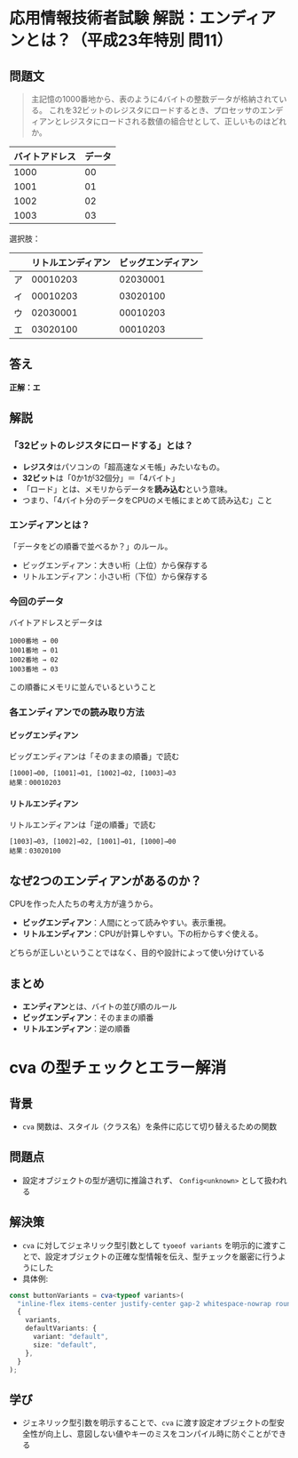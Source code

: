 # 応用情報技術者試験 解説：エンディアンとは？（平成23年特別 問11）

## 問題文

> 主記憶の1000番地から、表のように4バイトの整数データが格納されている。
> これを32ビットのレジスタにロードするとき、プロセッサのエンディアンとレジスタにロードされる数値の組合せとして、正しいものはどれか。

| バイトアドレス | データ |
|---------|-----|
| 1000    | 00  |
| 1001    | 01  |
| 1002    | 02  |
| 1003    | 03  |

選択肢：

|   | リトルエンディアン | ビッグエンディアン |
|---|-----------|-----------|
| ア | 00010203  | 02030001  |
| イ | 00010203  | 03020100  |
| ウ | 02030001  | 00010203  |
| エ | 03020100  | 00010203  |

## 答え

**正解：エ**

## 解説

### 「32ビットのレジスタにロードする」とは？

- **レジスタ**はパソコンの「超高速なメモ帳」みたいなもの。
- **32ビット**は「0か1が32個分」＝「4バイト」
- 「ロード」とは、メモリからデータを**読み込む**という意味。
- つまり、「4バイト分のデータをCPUのメモ帳にまとめて読み込む」こと

### エンディアンとは？

「データをどの順番で並べるか？」のルール。

- ビッグエンディアン：大きい桁（上位）から保存する
- リトルエンディアン：小さい桁（下位）から保存する

### 今回のデータ

バイトアドレスとデータは

```
1000番地 → 00
1001番地 → 01
1002番地 → 02
1003番地 → 03
```

この順番にメモリに並んでいるということ

### 各エンディアンでの読み取り方法

#### ビッグエンディアン

ビッグエンディアンは「そのままの順番」で読む

```
[1000]→00, [1001]→01, [1002]→02, [1003]→03
結果：00010203
```

#### リトルエンディアン

リトルエンディアンは「逆の順番」で読む

```
[1003]→03, [1002]→02, [1001]→01, [1000]→00
結果：03020100
```

## なぜ2つのエンディアンがあるのか？

CPUを作った人たちの考え方が違うから。

- **ビッグエンディアン**：人間にとって読みやすい。表示重視。
- **リトルエンディアン**：CPUが計算しやすい。下の桁からすぐ使える。

どちらが正しいということではなく、目的や設計によって使い分けている

## まとめ

- **エンディアン**とは、バイトの並び順のルール
- **ビッグエンディアン**：そのままの順番
- **リトルエンディアン**：逆の順番

# cva の型チェックとエラー解消

## 背景

- `cva` 関数は、スタイル（クラス名）を条件に応じて切り替えるための関数

## 問題点

- 設定オブジェクトの型が適切に推論されず、 `Config<unknown>` として扱われる

## 解決策

- `cva` に対してジェネリック型引数として `tyoeof variants` を明示的に渡すことで、設定オブジェクトの正確な型情報を伝え、型チェックを厳密に行うようにした
- 具体例:

```ts
const buttonVariants = cva<typeof variants>(
  "inline-flex items-center justify-center gap-2 whitespace-nowrap rounded-md text-sm font-medium transition-colors focus-visible:outline-none focus-visible:ring-1 focus-visible:ring-ring disabled:pointer-events-none disabled:opacity-50 [&_svg]:pointer-events-none [&_svg]:size-4 [&_svg]:shrink-0",
  {
    variants,
    defaultVariants: {
      variant: "default",
      size: "default",
    },
  }
);
```

## 学び

- ジェネリック型引数を明示することで、`cva` に渡す設定オブジェクトの型安全性が向上し、意図しない値やキーのミスをコンパイル時に防ぐことができる